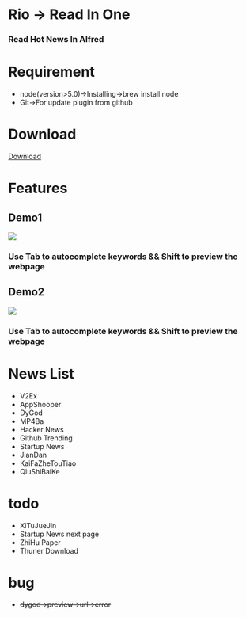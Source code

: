 # Rio -> Read In One
### Read Hot News In Alfred

# Requirement

- node(version>5.0)->Installing->brew install node
- Git->For update plugin from github

# Download

[Download](https://github.com/epirus/rio-alfredworkflow/files/270390/rio.zip)

# Features

## Demo1

![](https://raw.githubusercontent.com/epirus/i/master/rio-demo.gif)

### Use Tab to autocomplete keywords && Shift to preview the webpage
## Demo2

![](https://github.com/epirus/i/blob/master/rio-demo1.gif)

### Use Tab to autocomplete keywords && Shift to preview the webpage

# News List

- V2Ex
- AppShooper
- DyGod
- MP4Ba
- Hacker News
- Github Trending
- Startup News
- JianDan
- KaiFaZheTouTiao
- QiuShiBaiKe

# todo

- XiTuJueJin
- Startup News  next page
- ZhiHu Paper
- Thuner Download

# bug

- ~~dygod->preview->url->error~~
